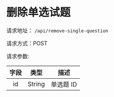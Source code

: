 # 删除单选试题

请求地址： `/api/remove-single-question`

请求方式：POST

请求参数:

| 字段 | 类型   | 描述 |
| :---:  | :----: | :----: |
| id | String | 单选题 ID |